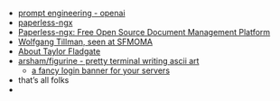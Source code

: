 ---
---

- [prompt engineering - openai](https://platform.openai.com/docs/guides/prompt-engineering/six-strategies-for-getting-better-results)
- [paperless-ngx](https://docs.paperless-ngx.com/)
- [Paperless-ngx: Free Open Source Document Management Platform](https://www.youtube.com/watch?v=gK8_-co5NUs) 
- [Wolfgang Tillman, seen at SFMOMA](https://tillmans.co.uk/) 
- [About Taylor Fladgate](https://www.taylor.pt/us/about/who-are-we)
- [arsham/figurine - pretty terminal writing ascii art](https://github.com/arsham/figurine)
    - [a fancy login banner for your servers](https://www.youtube.com/watch?v=GPQ6k2GR17I)
- that’s all folks
- 